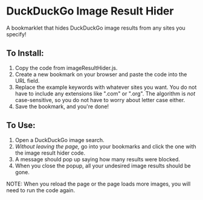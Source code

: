 # DuckDuckGo Image Result Hider
A bookmarklet that hides DuckDuckGo image results from any sites you specify!

## To Install:
1. Copy the code from imageResultHider.js.
2. Create a new bookmark on your browser and paste the code into the URL field.
3. Replace the example keywords with whatever sites you want. You do not have to include any extensions like ".com" or ".org". The algorithm is *not* case-sensitive, so you do not have to worry about letter case either.
4. Save the bookmark, and you're done!

## To Use:
1. Open a DuckDuckGo image search.
2. *Without leaving the page,* go into your bookmarks and click the one with the image result hider code.
3. A message should pop up saying how many results were blocked.
4. When you close the popup, all your undesired image results should be gone.

NOTE: When you reload the page or the page loads more images, you will need to run the code again. 
